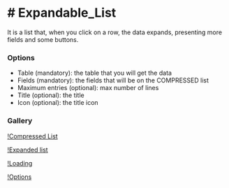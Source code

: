 # # Expandable_List

It is a list that, when you click on a row, the data expands, presenting more fields and some buttons.

### Options

- Table (mandatory): the table that you will get the data
- Fields (mandatory): the fields that will be on the COMPRESSED list
- Maximum entries (optional): max number of lines
- Title (optional): the title
- Icon (optional): the title icon

### Gallery

[!Compressed List](https://github.com/WillianCostaOCL/service-now-sp/blob/main/Components/Expandable_List/exp_list_crompressed.png)

[!Expanded list](https://github.com/WillianCostaOCL/service-now-sp/blob/main/Components/Expandable_List/exp_list_expanded.png)

[!Loading](https://github.com/WillianCostaOCL/service-now-sp/blob/main/Components/Expandable_List/exp_list_loading.png)

[!Options](https://github.com/WillianCostaOCL/service-now-sp/blob/main/Components/Expandable_List/exp_list_options.png)

